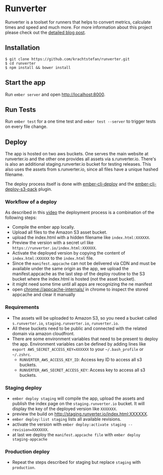 # Runverter

Runverter is a toolset for runners that helps to convert metrics, calculate times and speed and much more. For more information about this project please check out the [detailed blog post](http://stefankracht.de/news/runverter).

## Installation

```
$ git clone https://github.com/krachtstefan/runverter.git
$ cd runverter
$ npm install && bower install
```

## Start the app

Run `ember server` and open [http://localhost:8000](http://localhost:8000).

## Run Tests

Run `ember test` for a one time test and `ember test --server` to trigger tests on every file change.

## Deploy

The app is hosted on two aws buckets. One serves the main website at runverter.io and the other one provides all assets via s.runverter.io. There's is also an additional staging.runverter.io bucket for testing releases. This also uses the assets from s.runverter.io, since all files have a unique hashed filename.

The deploy process itself is done with [ember-cli-deploy](https://github.com/ember-cli/ember-cli-deploy) and the [ember-cli-deploy-s3-pack](https://github.com/Gaurav0/ember-cli-deploy-s3-pack) plugin.

### Workflow of a deploy

As described in this [video](https://youtu.be/MT0LKcVh6Rw) the deployment process is a combination of the following steps:

- Compile the ember app locally.
- Upload all files to the Amazon S3 asset bucket.
- upload the index.html with a hidden filename like `index.html:XXXXXX`.
- Preview the version with a secret url like `https://runverter.io/index.html:XXXXXX`.
- Activate the deployed version by copying the content of `index.html:XXXXXX` to the `index.html` file.
- Since the `manifest.appcache` can not be delivered via CDN and must be available under the same origin as the app, we upload the manifest.appcache as the last step of the deploy routine to the S3 bucket where the index.html is hosted (not the asset bucket).
- it might need some time until all apps are recognizing the ne manifest
- open [chrome://appcache-internals/](chrome://appcache-internals/) in chrome to inspect the stored appcache and clear it manually

### Requirements

- The assets will be uploaded to Amazon S3, so you need a bucket called `s.runverter.io`, `staging.runverter.io`, `runverter.io`.
- All these buckets need to be public and connected with the related domain via amazon cloudfront.
- There are some environment variables that need to be present to deploy the app. Environment variables can be defined by adding lines like `export AWS_SECRET_ACCESS_KEY=XXXXXX` to your `~/.bash_profile` or `~/.zshrc`.
  - `RUNVERTER_AWS_ACCESS_KEY_ID`: Access key ID to access all s3 buckets.
  - `RUNVERTER_AWS_SECRET_ACCESS_KEY`: Access key to access all s3 buckets.

### Staging deploy

- `ember deploy staging` will compile the app, upload the assets and publish the index page on the `staging.runverter.io` bucket. It will display the key of the deployed version like `XXXXXXX`.
- preview the build on http://staging.runverter.io/index.html:XXXXXX.
- `ember deploy:list staging` lists all available revisions.
- activate the version with `ember deploy:activate staging --revision=XXXXXXX`.
- at last we deploy the `manifest.appcache file` with `ember deploy staging-appcache`

### Production deploy

- Repeat the steps described for staging but replace `staging` with `production`.
